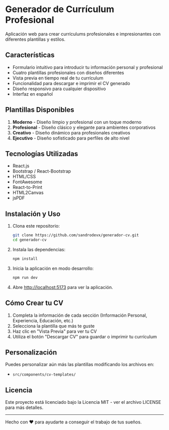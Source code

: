 # Generador de Currículum Profesional

Aplicación web para crear currículums profesionales e impresionantes con diferentes plantillas y estilos.

## Características

- Formulario intuitivo para introducir tu información personal y profesional
- Cuatro plantillas profesionales con diseños diferentes
- Vista previa en tiempo real de tu currículum
- Funcionalidad para descargar e imprimir el CV generado
- Diseño responsivo para cualquier dispositivo
- Interfaz en español

## Plantillas Disponibles

1. **Moderno** - Diseño limpio y profesional con un toque moderno
2. **Profesional** - Diseño clásico y elegante para ambientes corporativos
3. **Creativo** - Diseño dinámico para profesionales creativos
4. **Ejecutivo** - Diseño sofisticado para perfiles de alto nivel

## Tecnologías Utilizadas

- React.js
- Bootstrap / React-Bootstrap
- HTML/CSS
- FontAwesome
- React-to-Print
- HTML2Canvas
- jsPDF

## Instalación y Uso

1. Clona este repositorio:
   ```bash
   git clone https://github.com/sandrodevx/generador-cv.git
   cd generador-cv
   ```

2. Instala las dependencias:
   ```bash
   npm install
   ```

3. Inicia la aplicación en modo desarrollo:
   ```bash
   npm run dev
   ```

4. Abre [http://localhost:5173](http://localhost:5173) para ver la aplicación.

## Cómo Crear tu CV

1. Completa la información de cada sección (Información Personal, Experiencia, Educación, etc.)
2. Selecciona la plantilla que más te guste
3. Haz clic en "Vista Previa" para ver tu CV
4. Utiliza el botón "Descargar CV" para guardar o imprimir tu currículum

## Personalización

Puedes personalizar aún más las plantillas modificando los archivos en:
- `src/components/cv-templates/`

## Licencia

Este proyecto está licenciado bajo la Licencia MIT - ver el archivo LICENSE para más detalles.

---

Hecho con ❤️ para ayudarte a conseguir el trabajo de tus sueños.
